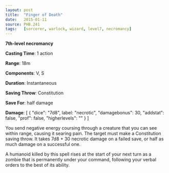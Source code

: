 ```yaml
---
layout: post
title:  "Finger of Death"
date:   2015-01-11
source: PHB.241
tags:   [sorcerer, warlock, wizard, level7, necromancy]
---
```


**7th-level necromancy**

**Casting Time**: 1 action

**Range**: 18m

**Components**: V, S

**Duration**: Instantaneous

**Saving Throw**: Constitution

**Save For**: half damage

**Damage**: [ { "dice": "7d8", label: "necrotic", "damagebonus": 30, "addstat": false, "prof": false, "higherlevels": "" } ]

You send negative energy coursing through a creature that you can see within range, causing it searing pain. The target must make a Constitution saving throw. It takes 7d8 + 30 necrotic damage on a failed save, or half as much damage on a successful one.

A humanoid killed by this spell rises at the start of your next turn as a zombie that is permanently under your command, following your verbal orders to the best of its ability.
